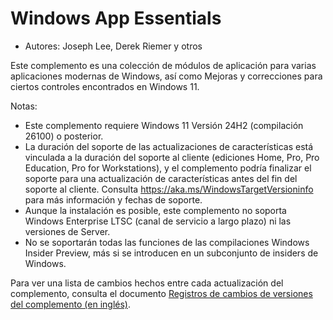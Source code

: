 # Windows App Essentials #

* Autores: Joseph Lee, Derek Riemer y otros

Este complemento es una colección de módulos de aplicación para varias
aplicaciones modernas de Windows, así como Mejoras y correcciones para
ciertos controles encontrados en Windows 11.

Notas:

* Este complemento requiere Windows 11 Versión 24H2 (compilación 26100) o
  posterior.
* La duración del soporte de las actualizaciones de características está
  vinculada a la duración del soporte al cliente (ediciones Home, Pro, Pro
  Education, Pro for Workstations), y el complemento podría finalizar el
  soporte para una actualización de características antes del fin del
  soporte al cliente. Consulta <https://aka.ms/WindowsTargetVersioninfo>
  para más información y fechas de soporte.
* Aunque la instalación es posible, este complemento no soporta Windows
  Enterprise LTSC (canal de servicio a largo plazo) ni las versiones de
  Server.
* No se soportarán todas las funciones de las compilaciones Windows Insider
  Preview, más si se introducen en un subconjunto de insiders de Windows.

Para ver una lista de cambios hechos entre cada actualización del
complemento, consulta el documento [Registros de cambios de versiones del
complemento (en inglés)][1].

[1]: https://github.com/josephsl/wintenapps/blob/main/changes.md
